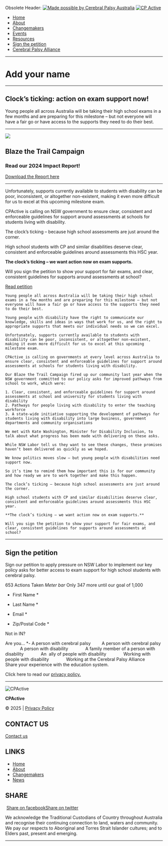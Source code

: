Obsolete Header:
[![Made possible by Cerebral Palsy Australia](https://cpactive.org.au/wp-content/themes/cpactive/images/cp-logo-tag.png)](https://cerebralpalsy.org.au/) [![CP Active](https://cpactive.org.au/wp-content/themes/cpactive/images/cpactive-logo-new.png)](https://cpactive.org.au/)

- [Home](https://cpactive.org.au/)
- [About](https://cpactive.org.au/about/)
- [Changemakers](https://cpactive.org.au/changemakers/)
- [Events](https://cpactive.wpenginepowered.com/events/)
- [Resources](https://cpactive.org.au/resources/)
- [Sign the petition](https://cpactive.org.au/clocks-ticking/)
- [Cerebral Palsy Alliance](https://cerebralpalsy.org.au/)

---
# Add your name

---
## Clock’s ticking: action on exam support now!

Young people all across Australia will be taking their high school exams in a few months and are preparing for this milestone – but not everyone will have a fair go or have access to the supports they need to do their best. 

---

![](https://cpactive.wpenginepowered.com/wp-content/uploads/2024/12/CPActive-Blaze-the-Trail-Impact-Report_2024_cov.jpg)
## Blaze the Trail Campaign
### Read our 2024 Impact Report!
[Download the Report here](https://cpactive.wpenginepowered.com/wp-content/uploads/2024/12/CPActive-Blaze-the-Trail-Impact-Report_2024.pdf)

---

Unfortunately, supports currently available to students with disability can be poor, inconsistent, or altogether non-existent, making it even more difficult for us to excel at this upcoming milestone exam. 

CPActive is calling on NSW government to ensure clear, consistent and enforceable guidelines for support around assessments at schools for students living with disability. 

The clock’s ticking – because high school assessments are just around the corner.  

High school students with CP and similar disabilities deserve clear, consistent and enforceable guidelines around assessments this HSC year.  

**The clock’s ticking – we want action now on exam supports.** 

Will you sign the petition to show your support for fair exams, and clear, consistent guidelines for supports around assessments at school? 

[Read petition](https://cpactive.org.au/clocks-ticking/#petitionContent)
```
Young people all across Australia will be taking their high school exams in a few months and are preparing for this milestone – but not everyone will have a fair go or have access to the supports they need to do their best.

Young people with disability have the right to communicate our knowledge, skills and ideas in ways that work for us, and the right to appropriate supports that meets our individual needs so we can excel.

Unfortunately, supports currently available to students with disability can be poor, inconsistent, or altogether non-existent, making it even more difficult for us to excel at this upcoming milestone exam.

CPActive is calling on governments at every level across Australia to ensure clear, consistent and enforceable guidelines for support around assessments at schools for students living with disability.

Our Blaze the Trail Campaign fired up our community last year when the NSW government committed to our policy asks for improved pathways from school to work, which were:

1. Clear, consistent, and enforceable guidelines for support around assessments at school and university for students living with disability
2. Pathways for people living with disability to enter the teaching workforce
3. A state-wide initiative supporting the development of pathways for students living with disability into large business, government departments and community organisations

We met with Kate Washington, Minister for Disability Inclusion, to talk about what progress has been made with delivering on these asks.

While NSW Labor tell us they want to see these changes, these promises haven’t been delivered as quickly as we hoped.

We know politics moves slow – but young people with disabilities need support now.

So it’s time to remind them how important this is for our community and how ready we are to work together and make this happen.

The clock’s ticking – because high school assessments are just around the corner.

High school students with CP and similar disabilities deserve clear, consistent and enforceable guidelines around assessments this HSC year.

**The clock’s ticking – we want action now on exam supports.**

Will you sign the petition to show your support for fair exams, and clear, consistent guidelines for supports around assessments at school?
```

---

## Sign the petition

Sign our petition to apply pressure on NSW Labor to implement our key policy asks for better access to exam support for high school students with cerebral palsy.

653 Actions Taken
	*Meter bar*
Only 347 more until our goal of 1,000

- First Name *
    
- Last Name *
    
- Email *
    
- Zip/Postal Code *
    
Not in IN?

Are you... *- A person with cerebral palsy
            A person with cerebral palsy      
            A person with disability      
            A family member of a person with disability      
            An  ally of people with disability      
            Working with people with disability      
            Working at the Cerebral Palsy Alliance 
            Share your experience with the education system.

Click here to read our [privacy policy.](https://cpactive.org.au/privacy-policy/)

---

![CPActive](https://cpactive.org.au/wp-content/uploads/2021/04/cpactive-logo-ft-1.png)

**CPActive**

© 2025 | [Privacy Policy](https://cpactive.org.au/privacy-policy/)

## CONTACT US

[Contact us](https://cpactive.wpenginepowered.com/contact-us/)

## LINKS

- [Home](https://cpactive.org.au/)
- [About](https://cpactive.org.au/about/)
- [Changemakers](https://cpactive.org.au/changemakers/)
- [News](https://cpactive.org.au/news/)

## SHARE

 [Share on facebook](https://www.facebook.com/cerebralpalsyalliance)[Share on twitter](https://twitter.com/CPAllianceAU)

We acknowledge the Traditional Custodians of Country throughout Australia and recognise their continuing connection to land, waters and community. We pay our respects to Aboriginal and Torres Strait Islander cultures; and to Elders past, present and emerging.

---
